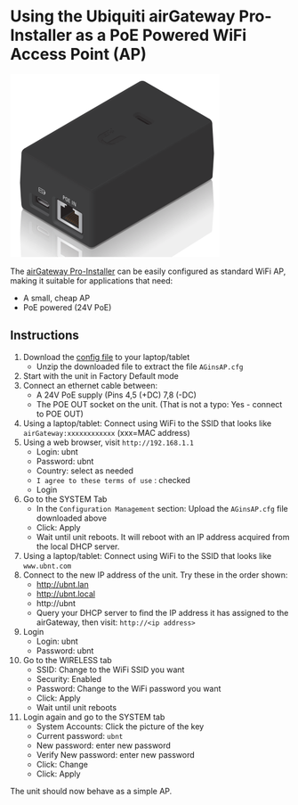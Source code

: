# Using the Ubiquiti airGateway Pro-Installer as a PoE Powered WiFi Access Point (AP)
![AGProIns Image](../images/AGproINS.png)

The [airGateway Pro-Installer](https://ubwh.com.au/Ubiquiti/Accessories/AG-PRO-INS) can be easily configured as standard WiFi AP, making it suitable for applications that need:
* A small, cheap AP
* PoE powered (24V PoE)

## Instructions
1. Download the [config file](https://github.com/UBWH/ubwh_support.github.io/raw/main/assets/AGinsAP.zip) to your laptop/tablet
   * Unzip the downloaded file to extract the file `AGinsAP.cfg`
1. Start with the unit in Factory Default mode
1. Connect an ethernet cable between:
   * A 24V PoE supply (Pins 4,5 (+DC)  7,8 (-DC)
   * The POE OUT socket on the unit. (That is not a typo: Yes - connect to POE OUT)
1. Using a laptop/tablet: Connect using WiFi to the SSID that looks like `airGateway:xxxxxxxxxxxx`  (xxx=MAC address)
1. Using a web browser, visit `http://192.168.1.1`
   * Login:    ubnt
   * Password: ubnt
   * Country: select as needed
   * `I agree to these terms of use` : checked
   * Login
1. Go to the SYSTEM Tab
   * In the `Configuration Management` section: Upload the `AGinsAP.cfg` file downloaded above
   * Click: Apply
   * Wait until unit reboots. It will reboot with an IP address acquired from the local DHCP server.
1. Using a laptop/tablet: Connect using WiFi to the SSID that looks like `www.ubnt.com`
1. Connect to the new IP address of the unit. Try these in the order shown:
   * http://ubnt.lan
   * http://ubnt.local
   * http://ubnt
   * Query your DHCP server to find the IP address it has assigned to the airGateway, then visit: `http://<ip address>`
1. Login 
   * Login:    ubnt
   * Password: ubnt
1. Go to the WIRELESS tab
   * SSID: Change to the WiFi SSID you want
   * Security: Enabled
   * Password: Change to the WiFi password you want
   * Click: Apply
   * Wait until unit reboots
1. Login again and go to the SYSTEM tab
   * System Accounts: Click the picture of the key
   * Current password: `ubnt`
   * New password: enter new password
   * Verify New password: enter new password
   * Click: Change
   * Click: Apply
  
The unit should now behave as a simple AP. 

  
